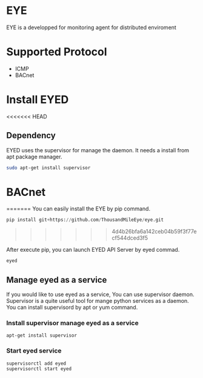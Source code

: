 # EYE
 EYE is a developped for monitoring agent for distributed enviroment

# Supported Protocol
- ICMP
- BACnet

# Install EYED
<<<<<<< HEAD
## Dependency
  EYED uses the supervisor for manage the daemon.
It needs a install from apt package manager.

```bash
sudo apt-get install supervisor
```

# BACnet
=======
  You can easily install the EYE by pip command.
```python
pip install git+https://github.com/ThousandMileEye/eye.git
```
>>>>>>> 4d4b26bfa6a142ceb04b59f3f77ecf544dced3f5

  After execute pip, you can launch EYED API Server by eyed commad.
```python
eyed
```

## Manage eyed as a service
  If you would like to use eyed as a service, You can use supervisor daemon.
Supervisor is a quite useful tool for mange python services as a daemon.
You can install supervisord by apt or yum command.

### Install supervisor manage eyed as a service
```
apt-get install supervisor
```

### Start eyed service
```
supervisorctl add eyed
supervisorctl start eyed
```

